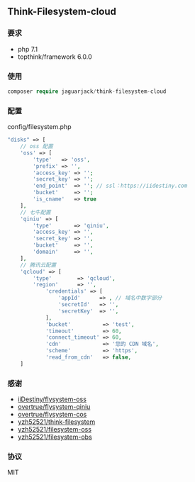 ## Think-Filesystem-cloud

### 要求
   - php 7.1
   - topthink/framework 6.0.0
   
### 使用
```php
composer require jaguarjack/think-filesystem-cloud
```   

### 配置
config/filesystem.php
```php
"disks" => [
    // oss 配置
    'oss' => [
        'type'   => 'oss',
        'prefix' => '',
        'access_key' => '';
        'secret_key' => '';
        'end_point'  => ''; // ssl：https://iidestiny.com
        'bucket'     => '';
        'is_cname'   => true
    ],
    // 七牛配置
    'qiniu' => [
        'type'       => 'qiniu',
        'access_key' => '',
        'secret_key' => '',
        'bucket'     => '',
        'domain'     => '',
    ],
    // 腾讯云配置
    'qcloud' => [
        'type'        => 'qcloud',
        'region'      => '',
            'credentials' => [
                'appId'      => , // 域名中数字部分
                'secretId'   => '',
                'secretKey'  => '',
            ],
            'bucket'          => 'test',
            'timeout'         => 60,
            'connect_timeout' => 60,
            'cdn'             => '您的 CDN 域名',
            'scheme'          => 'https',
            'read_from_cdn'   => false,
    ]
```

### 感谢
   - [iiDestiny/flysystem-oss](https://github.com/iiDestiny/flysystem-oss)
   - [overtrue/flysystem-qiniu](https://github.com/overtrue/flysystem-qiniu)
   - [overtrue/flysystem-cos](https://github.com/overtrue/flysystem-cos)
   - [yzh52521/think-filesystem](https://github.com/yzh52521/think-filesystem)
   - [yzh52521/filesystem-oss](https://github.com/yzh52521/filesystem-oss)
   - [yzh52521/filesystem-obs](https://github.com/yzh52521/filesystem-obs)
### 协议
 MIT